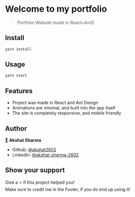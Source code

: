 # Welcome to my portfolio

> Portfolio Website made in React+AntD

## Install

```sh
yarn install
```

## Usage

```sh
yarn start
```

## Features

- Project was made in React and Ant Design
- Animations are minimal, and built into the app itself
- The site is completely responsive, and mobile friendly

## Author

👤 **Akshat Sharma**

- Github: [@akshat2602](https://github.com/akshat2602)
- LinkedIn: [@akshat-sharma-2602](https://www.linkedin.com/in/akshat-sharma-2602/)

## Show your support

Give a ⭐️ if this project helped you! <br/>
Make sure to credit me in the Footer, if you do end up using it!
